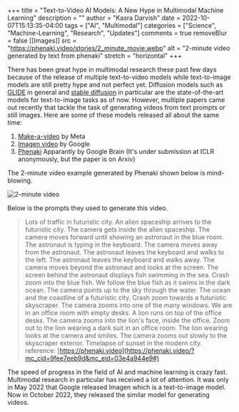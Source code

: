 +++
title = "Text-to-Video AI Models: A New Hype in Multimodal Machine Learning"
description = ""
author = "Kasra Darvish"
date = 2022-10-07T15:13:35-04:00
tags = ["AI", "Multimodal"]
categories = ["Science", "Machine-Learning", "Research", "Updates"]
comments = true
removeBlur = false
[[Images]]
  src = "https://phenaki.video/stories/2_minute_movie.webp"
  alt = "2-minute video generated by text from phenaki"
  stretch = "horizontal"
+++

There has been great hype in multimodal research these past few days because of the release of multiple text-to-video models while text-to-image models are still pretty hype and not perfect yet. 
Diffusion models such as [GLIDE](https://proceedings.mlr.press/v162/nichol22a/nichol22a.pdf) in general and [stable diffusion](https://stability.ai/blog/stable-diffusion-public-release) in particular are the state-of-the-art models for text-to-image tasks as of now. 
However, multiple papers came out recently that tackle the task of generating videos from text prompts or still images. Here are some of these models released all about the same time:

1. [Make-a-video](https://makeavideo.studio/) by Meta
2. [Imagen video](https://imagen.research.google/video/) by Google
3. [Phenaki](https://phenaki.video/?mc_cid=9fee7eeb9d&mc_eid=03e4a944e9#) Apparantly by Google Brain (It's under submission at ICLR anonymously, but the paper is on Arxiv)

The 2-minute video example generated by Phenaki shown below is mind-blowing. 

![2-minute video](https://phenaki.video/stories/2_minute_movie.webp)

Below is the prompts they used to generate this video.
> Lots of traffic in futuristic city. An alien spaceship arrives to the futuristic city. The camera gets inside the alien spaceship. The camera moves forward until showing an astronaut in the blue room. The astronaut is typing in the keyboard. The camera moves away from the astronaut. The astronaut leaves the keyboard and walks to the left. The astronaut leaves the keyboard and walks away. The camera moves beyond the astronaut and looks at the screen. The screen behind the astronaut displays fish swimming in the sea. Crash zoom into the blue fish. We follow the blue fish as it swims in the dark ocean. The camera points up to the sky through the water. The ocean and the coastline of a futuristic city. Crash zoom towards a futuristic skyscraper. The camera zooms into one of the many windows. We are in an office room with empty desks. A lion runs on top of the office desks. The camera zooms into the lion's face, inside the office. Zoom out to the lion wearing a dark suit in an office room. The lion wearing looks at the camera and smiles. The camera zooms out slowly to the skyscraper exterior. Timelapse of sunset in the modern city. \
> reference: [https://phenaki.video](https://phenaki.video/?mc_cid=9fee7eeb9d&mc_eid=03e4a944e9#)

The speed of progress in the field of AI and machine learning is crazy fast. Multimodal research in particular has received a lot of attention. It was only in May 2022 that Google released Imagen which is a text-to-image model. Now in October 2022, they released the similar model for generating videos. 

